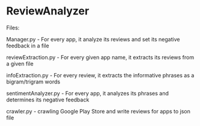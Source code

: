 # ReviewAnalyzer

Files:

Manager.py -
For every app, it analyze its reviews and set its negative feedback in a file

reviewExtraction.py -
For every given app name, it extracts its reviews from a given file

infoExtraction.py -
For every review, it extracts the informative phrases as a bigram/trigram words

sentimentAnalyzer.py -
For every app, it analyzes its phrases and determines its negative feedback

crawler.py -
crawling Google Play Store and write reviews for apps to json file